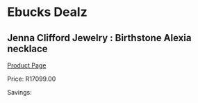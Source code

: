 
# Ebucks Dealz
## Jenna Clifford Jewelry : Birthstone Alexia necklace
[Product Page](https://www.ebucks.com/web/shop/productSelected.do?prodId=1240468518&catId=1240537908)

Price: R17099.00

Savings: 


	